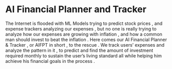 # AI Financial Planner and Tracker

The Internet is flooded with ML Models trying to predict stock prices , and expense trackers analyzing our expenses , but no one is really trying to analyze how our expenses are growing with inflation , and how a common man should invest to beat the inflation . 
Here comes our AI Financial Planner & Tracker , or AIFPT in short , to the rescue . We track users’ expenses and analyze the pattern in it , to predict and find the amount of investment required monthly to sustain the user’s living standard all while helping him achieve his financial goals in the process .